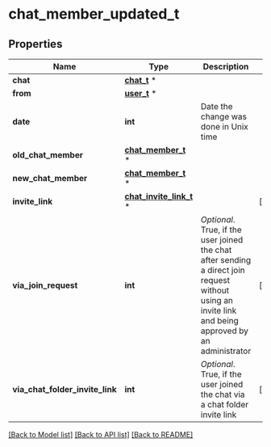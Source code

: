 # chat_member_updated_t

## Properties
Name | Type | Description | Notes
------------ | ------------- | ------------- | -------------
**chat** | [**chat_t**](chat.md) \* |  | 
**from** | [**user_t**](user.md) \* |  | 
**date** | **int** | Date the change was done in Unix time | 
**old_chat_member** | [**chat_member_t**](chat_member.md) \* |  | 
**new_chat_member** | [**chat_member_t**](chat_member.md) \* |  | 
**invite_link** | [**chat_invite_link_t**](chat_invite_link.md) \* |  | [optional] 
**via_join_request** | **int** | *Optional*. True, if the user joined the chat after sending a direct join request without using an invite link and being approved by an administrator | [optional] 
**via_chat_folder_invite_link** | **int** | *Optional*. True, if the user joined the chat via a chat folder invite link | [optional] 

[[Back to Model list]](../README.md#documentation-for-models) [[Back to API list]](../README.md#documentation-for-api-endpoints) [[Back to README]](../README.md)



